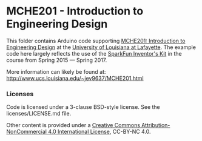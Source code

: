 MCHE201 - Introduction to Engineering Design
=============================

This folder contains Arduino code supporting [MCHE201: Introduction to Engineering Design](http://catalog.louisiana.edu/preview_course_nopop.php?catoid=1&coid=1640) at the [University of Louisiana at Lafayette](http://louisiana.edu). The example code here largely reflects the use of the [SparkFun Inventor's Kit](https://www.sparkfun.com/products/13969) in the course from Spring 2015 &mdash; Spring 2017.

More information can likely be found at: http://www.ucs.louisiana.edu/~jev9637/MCHE201.html


### Licenses
Code is licensed under a 3-clause BSD-style license. See the licenses/LICENSE.md file.

Other content is provided under a [Creative Commons Attribution-NonCommercial 4.0 International License](http://creativecommons.org/licenses/by-nc/4.0/), CC-BY-NC 4.0.
